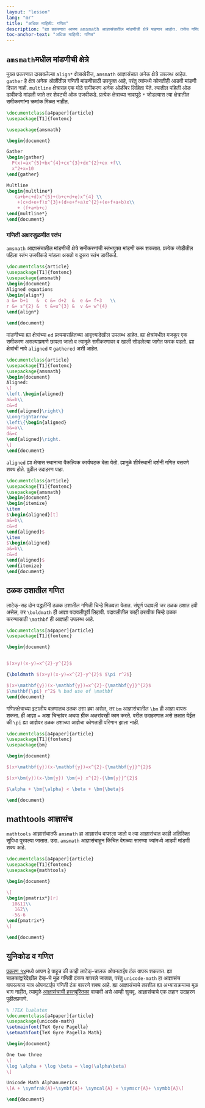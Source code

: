 ```yaml
---
layout: "lesson"
lang: "mr"
title: "अधिक माहिती: गणित"
description: "ह्या प्रकरणात आपण amsmath आज्ञासंचातील मांडणीची क्षेत्रे पाहणार आहोत. तसेच गणिती अक्षरे ठळक ठशात कशी छापावीत, गणिताच्या विस्तारित वापरासाठी mathtools आज्ञासंच व युनिकोड अक्षरांसह गणिताची अक्षरजुळणी करणे हे सर्व शिकूया."
toc-anchor-text: "अधिक माहिती: गणित"
---
```



## `amsmath`मधील मांडणीची क्षेत्रे

मुख्य प्रकरणात दाखवलेल्या `align*` क्षेत्राखेरीज, `amsmath` आज्ञासंचात अनेक क्षेत्रे उपलब्ध
आहेत. `gather` हे क्षेत्र अनेक ओळींतील गणिती मांडणीसाठी उपयुक्त आहे, परंतु त्यांमध्ये कोणतीही
आडवी मांडणी दिसत नाही. `multline` क्षेत्रासह एक मोठे समीकरण अनेक ओळींवर लिहिता
येते. त्यातील पहिली ओळ डावीकडे मांडली जाते तर शेवटची ओळ उजवीकडे. प्रत्येक क्षेत्राच्या नावापुढे
`*` जोडल्यास त्या क्षेत्रातील समीकरणांना क्रमांक मिळत नाहीत.

```latex
\documentclass[a4paper]{article}
\usepackage[T1]{fontenc}

\usepackage{amsmath}

\begin{document}

Gather
\begin{gather}
  P(x)=ax^{5}+bx^{4}+cx^{3}+dx^{2}+ex +f\\
  x^2+x=10
\end{gather}

Multline
\begin{multline*}
   (a+b+c+d)x^{5}+(b+c+d+e)x^{4} \\
    +(c+d+e+f)x^{3}+(d+e+f+a)x^{2}+(e+f+a+b)x\\
    + (f+a+b+c)
\end{multline*}
\end{document}
```

### गणिती अक्षरजुळणीत स्तंभ

`amsmath` आज्ञासंचातील मांडणीची क्षेत्रे समीकरणांची स्तंभयुक्त मांडणी करू शकतात. प्रत्येक जोडीतील
पहिला स्तंभ उजवीकडे मांडला असतो व दुसरा स्तंभ डावीकडेे.

```latex
\documentclass{article}
\usepackage[T1]{fontenc}
\usepackage{amsmath}
\begin{document}
Aligned equations
\begin{align*}
a &= b+1   &  c &= d+2  &  e &= f+3   \\
r &= s^{2} &  t &=u^{3} &  v &= w^{4}
\end{align*}

\end{document}
```

मांडणीच्या ह्या क्षेत्रांच्या `ed` प्रत्ययासहितच्या आवृत्त्यादेखील उपलब्ध आहेत. ह्या क्षेत्रांमधील
मजकूर एक समीकरण असल्याप्रमाणे छापला जातो व त्यामुळे समीकरणावर व खाली सोडलेल्या जागेत फरक
पडतो. ह्या क्षेत्रांची नावे `aligned` व `gathered` अशी आहेत.

```latex
\documentclass{article}
\usepackage[T1]{fontenc}
\usepackage{amsmath}
\begin{document}
Aligned:
\[
\left.\begin{aligned}
a&=b\\
c&=d
\end{aligned}\right\}
\Longrightarrow
\left\{\begin{aligned}
b&=a\\
d&=c
\end{aligned}\right.
\]
\end{document}
```

`aligned` ह्या क्षेत्रास स्थानाचा वैकल्पिक कार्यघटक देता येतो. ह्यामुळे शीर्षस्थानी दर्शनी गणित
बसवणे शक्य होते. पुढील उदाहरण पाहा.

```latex
\documentclass{article}
\usepackage[T1]{fontenc}
\usepackage{amsmath}
\begin{document}
\begin{itemize}
\item 
$\begin{aligned}[t]
a&=b\\
c&=d
\end{aligned}$
\item 
$\begin{aligned}
a&=b\\
c&=d
\end{aligned}$
\end{itemize}
\end{document}
```

## ठळक ठशातील गणित

लाटेक्-सह दोन पद्धतींनी ठळक ठशातील गणिती चिन्हे मिळवता येतात. संपूर्ण पदावली जर ठळक ठशात
हवी असेल, तर `\boldmath` ही आज्ञा पदावलीपूर्वी लिहावी. पदावलीतील काही ठरावीक चिन्हे
ठळक करण्यासाठी `\mathbf` ही आज्ञाही उपलब्ध आहे.

```latex
\documentclass[a4paper]{article}
\usepackage[T1]{fontenc}

\begin{document}


$(x+y)(x-y)=x^{2}-y^{2}$

{\boldmath $(x+y)(x-y)=x^{2}-y^{2}$ $\pi r^2$}

$(x+\mathbf{y})(x-\mathbf{y})=x^{2}-{\mathbf{y}}^{2}$
$\mathbf{\pi} r^2$ % bad use of \mathbf
\end{document}
```

गणितक्षेत्राच्या इटालीय वळणातच ठळक ठसा हवा असेल, तर `bm` आज्ञासंचातील `\bm` ही आज्ञा
वापरू शकता. ही आज्ञा `=` अशा चिन्हांवर अथवा ग्रीक अक्षरांवरही काम करते. वरील उदाहरणात
असे लक्षात येईल की `\pi` ह्या आज्ञेवर ठळक ठशाच्या आज्ञेचा कोणताही परिणाम झाला नाही.

```latex
\documentclass[a4paper]{article}
\usepackage[T1]{fontenc}
\usepackage{bm}

\begin{document}

$(x+\mathbf{y})(x-\mathbf{y})=x^{2}-{\mathbf{y}}^{2}$

$(x+\bm{y})(x-\bm{y}) \bm{=} x^{2}-{\bm{y}}^{2}$

$\alpha + \bm{\alpha} < \beta + \bm{\beta}$

\end{document}
```

## mathtools आज्ञासंच

`mathtools` आज्ञासंचातर्फे `amsmath` हा आज्ञासंच वापरला जातो व त्या आज्ञासंचात काही
अतिरिक्त सुविधा पुरवल्या जातात. उदा. `amsmath` आज्ञासंचाहून किंचित वेगळ्या सारण्या ज्यांमध्ये
आडवी मांडणी शक्य आहे.

```latex
\documentclass[a4paper]{article}
\usepackage[T1]{fontenc}
\usepackage{mathtools}

\begin{document}

\[
\begin{pmatrix*}[r]
  10&11\\
   1&2\\
  -5&-6
\end{pmatrix*}
\]

\end{document}
```

## युनिकोड व गणित

[प्रकरण १४](lesson-14)मध्ये आपण हे पाहूच की काही लाटेक्-चालक ओपनटाईप टंक वापरू शकतात. ह्या
चालकांद्वारेदेखील टेक्-चे मूळ गणिती टंकच वापरले जातात, परंतु `unicode-math` हा आज्ञासंच
वापरल्यास मात्र ओपनटाईप गणिती टंक वापरणे शक्य आहे. ह्या आज्ञासंचाचे तपशील ह्या अभ्यासक्रमाचा
मूळ भाग नाहीत, त्यामुळे [आज्ञासंचाची हस्तपुस्तिका](https://texdoc.net/pkg/unicode-math)
वाचावी असे आम्ही सुचवू. आज्ञासंचाचे एक लहान उदाहरण पुढीलप्रमाणे.

```latex
% !TEX lualatex
\documentclass[a4paper]{article}
\usepackage{unicode-math}
\setmainfont{TeX Gyre Pagella}
\setmathfont{TeX Gyre Pagella Math}

\begin{document}

One two three
\[
\log \alpha + \log \beta = \log(\alpha\beta)
\]

Unicode Math Alphanumerics
\[A + \symfrak{A}+\symbf{A}+ \symcal{A} + \symscr{A}+ \symbb{A}\]

\end{document}
```
